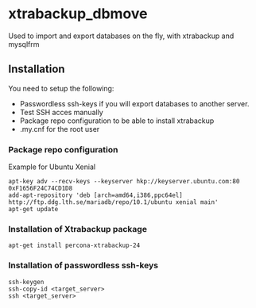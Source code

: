 # xtrabackup_dbmove

Used to import and export databases on the fly, with xtrabackup and mysqlfrm

## Installation
You need to setup the following:
- Passwordless ssh-keys if you will export databases to another server.
- Test SSH acces manually 
- Package repo configuration to be able to install xtrabackup
- .my.cnf for the root user



### Package repo configuration

Example for Ubuntu Xenial

```
apt-key adv --recv-keys --keyserver hkp://keyserver.ubuntu.com:80 0xF1656F24C74CD1D8
add-apt-repository 'deb [arch=amd64,i386,ppc64el] http://ftp.ddg.lth.se/mariadb/repo/10.1/ubuntu xenial main'
apt-get update
```

### Installation of Xtrabackup package
```
apt-get install percona-xtrabackup-24
```

### Installation of passwordless ssh-keys
```
ssh-keygen
ssh-copy-id <target_server>
ssh <target_server> 
```
